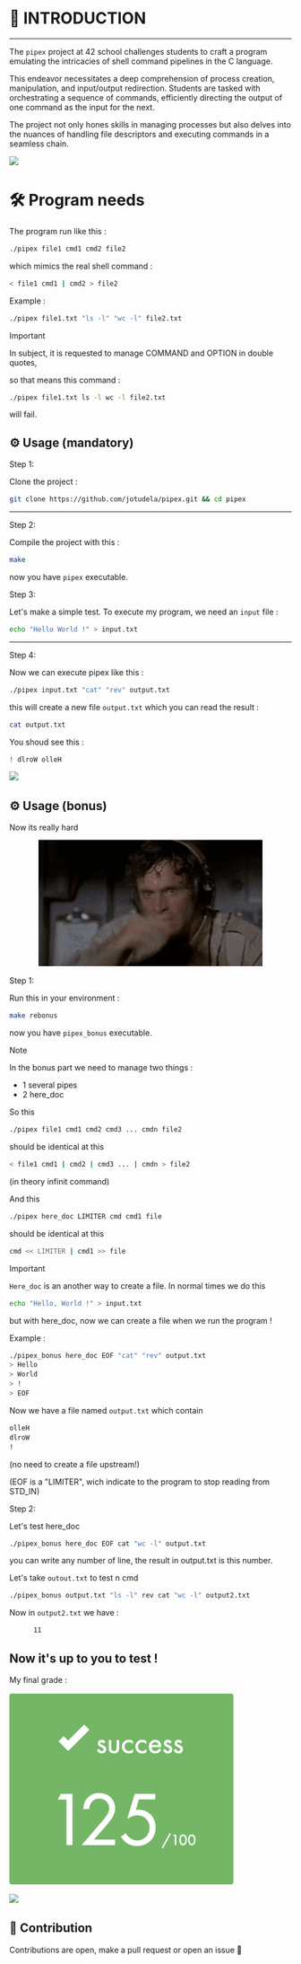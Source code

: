 # 🚀 INTRODUCTION

---

The `pipex` project at 42 school challenges students to craft a program emulating the intricacies of shell command pipelines in the C language.

This endeavor necessitates a deep comprehension of process creation, manipulation, and input/output redirection. Students are tasked with
orchestrating a sequence of commands, efficiently directing the output of one command as the input for the next.

The project not only hones skills in managing processes but also delves into the nuances of handling file descriptors and executing commands
in a seamless chain.

![](https://raw.githubusercontent.com/andreasbm/readme/master/assets/lines/rainbow.png)

# 🛠️ Program needs

The program run like this :
```bash
./pipex file1 cmd1 cmd2 file2
```

which mimics the real shell command :
```bash
< file1 cmd1 | cmd2 > file2
```

Example :
```bash
./pipex file1.txt "ls -l" "wc -l" file2.txt
```

> [!IMPORTANT]
> In subject, it is requested to manage COMMAND and OPTION in double quotes,
>
> so that means this command :
> ```bash
> ./pipex file1.txt ls -l wc -l file2.txt
> ```
> will fail.

## ⚙️ Usage (mandatory)

Step 1:

Clone the project :
```bash
git clone https://github.com/jotudela/pipex.git && cd pipex
```

---

Step 2:

Compile the project with this :
```bash
make
```
now you have `pipex` executable.

Step 3:

Let's make a simple test. To execute my program, we need an `input` file :
```bash
echo "Hello World !" > input.txt
```

---

Step 4:

Now we can execute pipex like this :
```bash
./pipex input.txt "cat" "rev" output.txt
```

this will create a new file `output.txt` which you can read the result : 
```bash
cat output.txt
```

You shoud see this :
```bash
! dlroW olleH
```

![](https://raw.githubusercontent.com/andreasbm/readme/master/assets/lines/rainbow.png)


## ⚙️ Usage (bonus)

Now its really hard

<p align="center">
  <img src="gifs/cestDUR.gif" alt="its really hard">
</p>

Step 1:

Run this in your environment :
```bash
make rebonus
```
now you have `pipex_bonus` executable.

>[!NOTE]
>In the bonus part we need to manage two things :
> - 1 several pipes
> - 2 here_doc
>
>So this
>```bash
>./pipex file1 cmd1 cmd2 cmd3 ... cmdn file2
>```
>should be identical at this
>```bash
>< file1 cmd1 | cmd2 | cmd3 ... | cmdn > file2
>```
>(in theory infinit command)
>
>And this
>```bash
>./pipex here_doc LIMITER cmd cmd1 file
>```
>should be identical at this
>```bash
>cmd << LIMITER | cmd1 >> file
>```

>[!IMPORTANT]
>`Here_doc` is an another way to create a file. In normal times we do this
>```bash
>echo "Hello, World !" > input.txt
>```
>but with here_doc, now we can create a file when we run the program !
>
>Example :
>```bash
>./pipex_bonus here_doc EOF "cat" "rev" output.txt
>> Hello
>> World
>> !
>> EOF
>```
>Now we have a file named `output.txt` which contain
>```bash
>olleH
>dlroW
>!
>```
>(no need to create a file upstream!)
>
>(EOF is a "LIMITER", wich indicate to the program to stop reading from STD_IN)

Step 2:

Let's test here_doc
```bash
./pipex_bonus here_doc EOF cat "wc -l" output.txt
```
you can write any number of line, the result in output.txt is this number.



Let's take `outout.txt` to test n cmd
```bash
./pipex_bonus output.txt "ls -l" rev cat "wc -l" output2.txt
```

Now in `output2.txt` we have :
```bash
      11
```


## Now it's up to you to test !


My final grade :

![](imgs/125_percent.png)

![](https://raw.githubusercontent.com/andreasbm/readme/master/assets/lines/rainbow.png)

## 🤝 Contribution
Contributions are open, make a pull request or open an issue 🚀
